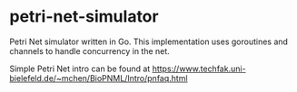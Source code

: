 # petri-net-simulator
Petri Net simulator written in Go.
This implementation uses goroutines and channels to handle concurrency in the net.


Simple Petri Net intro can be found at https://www.techfak.uni-bielefeld.de/~mchen/BioPNML/Intro/pnfaq.html
